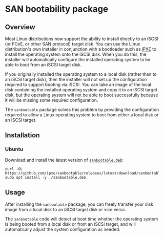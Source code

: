 # SAN bootability package

## Overview

Most Linux distributions now support the ability to install directly
to an iSCSI (or FCoE, or other SAN protocol) target disk.  You can use
the Linux distribution's own installer in conjunction with a
bootloader such as [iPXE][ipxe] to install the operating system onto
the iSCSI disk.  When you do this, the installer will automatically
configure the installed operating system to be able to boot from an
iSCSI target disk.

If you originally installed the operating system to a local disk
(rather than to an iSCSI target disk), then the installer will not set
up the configuration required to support booting via iSCSI.  You can
take an image of the local disk containing the installed operating
system and copy it to an iSCSI target disk, but the operating system
will not be able to boot successfully because it will be missing some
required configuration.

The `sanbootable` package solves this problem by providing the
configuration required to allow a Linux operating system to boot from
either a local disk or an iSCSI target.

## Installation

### Ubuntu

Download and install the latest version of
[`sanbootable.deb`][sanbootable.deb]:
```
curl -OL https://github.com/ipxe/sanbootable/releases/latest/download/sanbootable.deb
sudo apt install -y ./sanbootable.deb
```

## Usage

After installing the `sanbootable` package, you can freely transfer
your disk image from a local disk to an iSCSI target disk or vice
versa.

The `sanbootable` code will detect at boot time whether the operating
system is being booted from a local disk or from an iSCSI target, and
will automatically adjust the system configuration as needed.


[ipxe]: https://ipxe.org
[sanbootable.deb]: https://github.com/ipxe/sanbootable/releases/latest/download/sanbootable.deb

